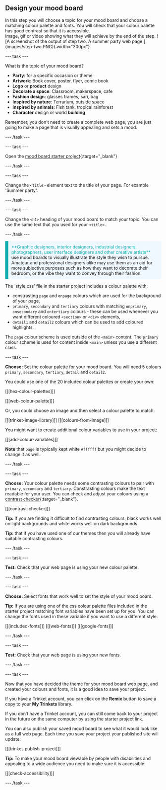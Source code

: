 ## Design your mood board

<div style="display: flex; flex-wrap: wrap">
<div style="flex-basis: 200px; flex-grow: 1; margin-right: 15px;">
In this step you will choose a topic for your mood board and choose a matching colour palette and fonts. You will check that your colour palette has good contrast so that it is accessible. 
</div>
<div>
Image, gif or video showing what they will achieve by the end of the step. ![A screenshot of the output of step two. A summer party web page.](images/step-two.PNG){:width="300px"}
</div>
</div>

--- task ---

What is the topic of your mood board? 

+ **Party**: for a specific occasion or theme
+ **Artwork**: Book cover, poster, flyer, comic book
+ **Logo** or **product** design 
+ **Decorate a space**: Classroom, makerspace, cafe
+ **Fashion design**: glasses frames, sari, bag
+ **Inspired by nature**: Terrarium, outside space
+ **Inspired by animals**: Fish tank, tropical rainforest 
+ **Character** design or world **building**

Remember, you don't need to create a complete web page, you are just going to make a page that is visually appealing and sets a mood.

--- /task ---

--- task ---

Open the [mood board starter project](https://trinket.io/html/bb2ee12497){:target="_blank"}

--- /task ---

--- task ---

Change the `<title>` element text to the title of your page. For example 'Summer party'.

--- /task ---

--- task ---

Change the `<h1>` heading of your mood board to match your topic. You can use the same text that you used for your `<title>`.

--- /task ---

<p style="border-left: solid; border-width:10px; border-color: #0faeb0; background-color: aliceblue; padding: 10px;">
<span style="color: #0faeb0">**Graphic designers, interior designers, industrial designers, photographers, user interface designers and other creative artists**</span> use mood boards to visually illustrate the style they wish to pursue. Amateur and professional designers alike may use them as an aid for more subjective purposes such as how they want to decorate their bedroom, or the vibe they want to convey through their fashion.
</p>

The 'style.css' file in the starter project includes a colour palette with:
+ constrasting `page` and `onpage` colours which are used for the background of your page,
+ `primary`, `secondary` and `tertiary` colours with matching `onprimary`, `onsecondary` and `ontertiary` colours - these can be used whenever you want different coloured `<section>` or `<div>` elements,
+ `detail1` and `detail2` colours which can be used to add coloured highlights.  

The `page` colour scheme is used outside of the `<main>` content. 
The `primary` colour scheme is used for content inside `<main>` unless you use a different class. 

--- task ---

**Choose:** Set the colour palette for your mood board. You will need 5 colours `primary`, `secondary`, `tertiary`, `detail` and `detail2`.

You could use one of the 20 included colour palettes or create your own:

[[[hex-colour-palettes]]]

[[[web-colour-palette]]]

Or, you could choose an image and then select a colour palette to match:

[[[trinket-image-library]]]
[[[colours-from-image]]]

You might want to create additional colour variables to use in your project:

[[[add-colour-variables]]]

**Note** that `page` is typically kept white `#ffffff` but you might decide to change it as well. 

--- /task ---

--- task ---

**Choose:** Your colour palette needs some contrasting colours to pair with `primary`, `secondary` and `tertiary`. Constrasting colours make the text readable for your user. You can check and adjust your colours using a [contrast checker](https://webaim.org/resources/contrastchecker/){:target="_blank"}.

[[[contrast-checker]]]

**Tip:** If you are finding it difficult to find contrasting colours, black works well on light backgrounds and white works well on dark backgrounds. 

**Tip:** that if you have used one of our themes then you will already have suitable contrasting colours. 

--- /task ---

--- task ---

**Test:** Check that your web page is using your new colour palette. 

--- /task ---

--- task ---

**Choose:** Select fonts that work well to set the style of your mood board. 

**Tip:** If you are using one of the css colour palette files included in the starter project matching font variables have been set up for you. You can change the fonts used in these variable if you want to use a different style.   

[[[included-fonts]]]
[[[web-fonts]]]
[[[google-fonts]]]

--- /task ---

--- task ---

**Test:** Check that your web page is using your new fonts. 

--- /task ---

--- task ---

Now that you have decided the theme for your mood board web page, and created your colours and fonts, it is a good idea to save your project. 

If you have a Trinket account, you can click on the **Remix** button to save a copy to your **My Trinkets** library.

If you don’t have a Trinket account, you can still come back to your project in the future on the same computer by using the starter project link.

You can also publish your saved mood board to see what it would look like as a full web page. Each time you save your project your published site will update: 

[[[trinket-publish-project]]]

**Tip:** To make your mood board viewable by people with disabilities and appealing to a wide audience you need to make sure it is accessible: 

[[[check-accessibility]]]

--- /task ---
